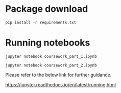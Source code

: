 # Package download
`pip install -r requirements.txt`

# Running notebooks
 `jupyter notebook coursework_part_1.ipynb`
 
 `jupyter notebook coursework_part_2.ipynb`
 
 Please refer to the below link for further guidance.
 
https://jupyter.readthedocs.io/en/latest/running.html
